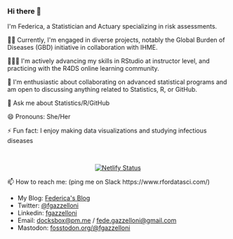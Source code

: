 ### Hi there 👋

<!--
**Fgazzelloni/Fgazzelloni** is a ✨ _special_ ✨ repository because its `README.md` (this file) appears on your GitHub profile.

Here are some ideas to get you started:

- 🔭 I’m currently working on ...
- 🌱 I’m currently learning ...
- 👯 I’m looking to collaborate on ...
- 🤔 I’m looking for help with ...
- 💬 Ask me about ...
- 📫 How to reach me: ...
- 😄 Pronouns: ...
- ⚡ Fun fact: ...
-->

I'm Federica, a Statistician and Actuary specializing in risk assessments.

🏃‍♀️ Currently, I'm engaged in diverse projects, notably the Global Burden of Diseases (GBD) initiative in collaboration with IHME.

👩🏻‍🍳 I'm actively advancing my skills in RStudio at instructor level, and practicing with the R4DS online learning community.

🌱 I'm enthusiastic about collaborating on advanced statistical programs and am open to discussing anything related to Statistics, R, or GitHub.

💬 Ask me about Statistics/R/GitHub

😄 Pronouns: She/Her

⚡ Fun fact: I enjoy making data visualizations and studying infectious diseases

</div>
<br>
<div align="center">
 
[![Netlify Status](https://api.netlify.com/api/v1/badges/d2da763f-17f7-4fe4-9013-7b76224438ea/deploy-status)](https://app.netlify.com/sites/federicagazzelloni/deploys)

</div>

<body>
 📫 How to reach me: (ping me on Slack https://www.rfordatasci.com/)

- My Blog: <a rel="me" href="https://federicagazzelloni.netlify.app">Federica's Blog</a>
- Twitter: <a rel="me" href="https://twitter.com/FGazzelloni">@fgazzelloni</a> 
- Linkedin: <a rel="me" href="https://www.linkedin.com/in/fgazzelloni">fgazzelloni</a> 
- Email: docksbox@pm.me / fede.gazzelloni@gmail.com
- Mastodon: <a rel="me" href="https://fosstodon.org/@fgazzelloni">fosstodon.org/@fgazzelloni</a>
</body>
